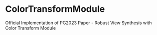# ColorTransformModule
Official Implementation of PG2023 Paper - Robust View Synthesis with Color Transform Module
